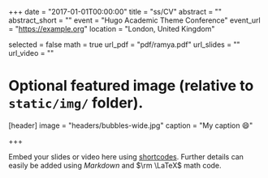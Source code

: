 +++
date = "2017-01-01T00:00:00"
title = "ss/CV"
abstract = ""
abstract_short = ""
event = "Hugo Academic Theme Conference"
event_url = "https://example.org"
location = "London, United Kingdom"

selected = false
math = true
url_pdf = "pdf/ramya.pdf"
url_slides = ""
url_video = ""

# Optional featured image (relative to `static/img/` folder).
[header]
image = "headers/bubbles-wide.jpg"
caption = "My caption :smile:"

+++

Embed your slides or video here using [shortcodes](https://gcushen.github.io/hugo-academic-demo/post/writing-markdown-latex/). Further details can easily be added using *Markdown* and $\rm \LaTeX$ math code. 
